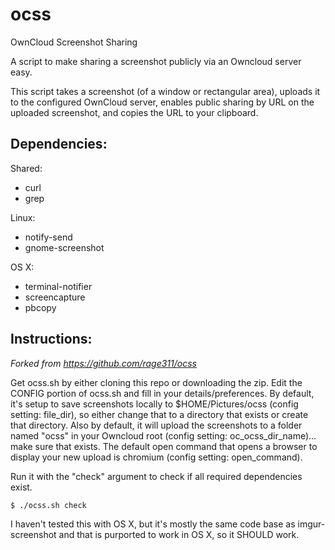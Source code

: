 ocss
====

OwnCloud Screenshot Sharing

A script to make sharing a screenshot publicly via an Owncloud server easy.

This script takes a screenshot (of a window or rectangular area), uploads it to the configured OwnCloud server, enables public sharing by URL on the uploaded screenshot, and copies the URL to your clipboard.


Dependencies:
-------------

Shared:
  - curl
  - grep

Linux:
  - notify-send
  - gnome-screenshot

OS X:
  - terminal-notifier
  - screencapture
  - pbcopy


Instructions:
-------------

*Forked from https://github.com/rage311/ocss*


Get ocss.sh by either cloning this repo or downloading the zip.
Edit the CONFIG portion of ocss.sh and fill in your details/preferences.  By default, it's setup to save screenshots locally to $HOME/Pictures/ocss (config setting: file_dir), so either change that to a directory that exists or create that directory.  Also by default, it will upload the screenshots to a folder named "ocss" in your Owncloud root (config setting: oc_ocss_dir_name)... make sure that exists.  The default open command that opens a browser to display your new upload is chromium (config setting: open_command).

Run it with the "check" argument to check if all required dependencies exist.

`$ ./ocss.sh check`

I haven't tested this with OS X, but it's mostly the same code base as imgur-screenshot and that is purported to work in OS X, so it SHOULD work.
